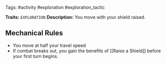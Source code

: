 Tags: #activity #exploration #exploration_tactic 

**Traits:**  `EXPLORATION`
**Description:** You move with your shield raised.
## Mechanical Rules

- You move at half your travel speed
-  If combat breaks out, you gain the benefits of [[Raise a Shield]] before your first turn begins.

